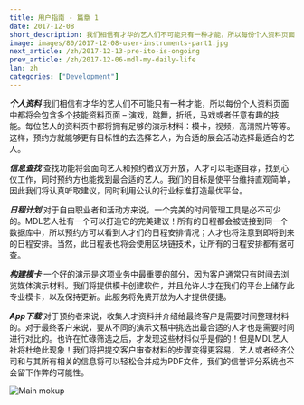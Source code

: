 ```yaml
---
title: 用户指南 - 篇章 1
date: 2017-12-08
short_description: 我们相信有才华的艺人们不可能只有一种才能，所以每份个人资料页面中都将会包含多个技能资料页面
image: images/80/2017-12-08-user-instruments-part1.jpg
next_article: /zh/2017-12-13-pre-ito-is-ongoing
prev_article: /zh/2017-12-06-mdl-my-daily-life
lan: zh
categories: ["Development"]
---
```


 ***个人资料***
 我们相信有才华的艺人们不可能只有一种才能，所以每份个人资料页面中都将会包含多个技能资料页面 – 演戏，跳舞，折纸，马戏或者任意有趣的技能。每位艺人的资料页中都将拥有足够的演示材料：模卡，视频，高清照片等等。这样，预约方就能够更有目标性的去选择艺人，为合适的展会活动选择最适合的艺人。

 ***信息查找***
 查找功能将会面向艺人和预约者双方开放，人才可以毛遂自荐，找到心仪工作，同时预约方也能找到最合适的艺人。我们的目标是使平台维持直观简单，因此我们将认真听取建议，同时利用公认的行业标准打造最优平台。

 ***日程计划***
 对于自由职业者和活动方来说，一个完美的时间管理工具是必不可少的。MDL艺人社有一个可以打造它的完美建议！所有的日程都会被链接到同一个数据库中，所以预约方可以看到人才们的日程安排情况；人才也将注意到即将到来的日程安排。当然，此日程表也将会使用区块链技术，让所有的日程安排都有据可查。

 ***构建模卡***
 一个好的演示是这项业务中最重要的部分，因为客户通常只有时间去浏览媒体演示材料。我们将提供模卡创建软件，并且允许人才在我们的平台上储存此专业模卡，以及保持更新。此服务将免费开放为人才提供便捷。

 ***App下载***
 对于预约者来说，收集人才资料并介绍给最终客户是需要时间整理材料的。对于最终客户来说，要从不同的演示文稿中挑选出最合适的人才也是需要时间进行对比的。也许在忙碌筛选之后，才发现这些材料似乎是假的！但是MDL艺人社将杜绝此现象！我们将把提交客户审查材料的步骤变得更容易，艺人或者经济公司和与其所有相关的信息将可以轻松合并成为PDF文件，我们的信誉评分系统也不会留下作弊的可能性。


 ![Main mokup](https://gateway.ipfs.io/ipfs/QmVy4G5JewzqyEkLa2XTsNxmHaKx1Az5JQ7g348xZncvHU/main%20mokup.jpg)
